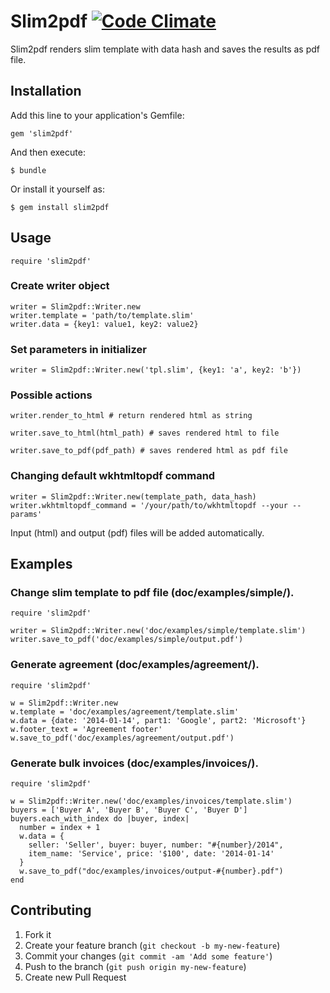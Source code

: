 # Slim2pdf [![Code Climate](https://codeclimate.com/github/macuk/slim2pdf.png)](https://codeclimate.com/github/macuk/slim2pdf)

Slim2pdf renders slim template with data hash and saves the results as pdf file.

## Installation

Add this line to your application's Gemfile:

    gem 'slim2pdf'

And then execute:

    $ bundle

Or install it yourself as:

    $ gem install slim2pdf

## Usage

    require 'slim2pdf'

### Create writer object

    writer = Slim2pdf::Writer.new
    writer.template = 'path/to/template.slim'
    writer.data = {key1: value1, key2: value2}

### Set parameters in initializer

    writer = Slim2pdf::Writer.new('tpl.slim', {key1: 'a', key2: 'b'})

### Possible actions

    writer.render_to_html # return rendered html as string

    writer.save_to_html(html_path) # saves rendered html to file

    writer.save_to_pdf(pdf_path) # saves rendered html as pdf file

### Changing default wkhtmltopdf command

    writer = Slim2pdf::Writer.new(template_path, data_hash)
    writer.wkhtmltopdf_command = '/your/path/to/wkhtmltopdf --your --params'

Input (html) and output (pdf) files will be added automatically.

## Examples

### Change slim template to pdf file (doc/examples/simple/).

    require 'slim2pdf'

    writer = Slim2pdf::Writer.new('doc/examples/simple/template.slim')
    writer.save_to_pdf('doc/examples/simple/output.pdf')

### Generate agreement (doc/examples/agreement/).

    require 'slim2pdf'

    w = Slim2pdf::Writer.new
    w.template = 'doc/examples/agreement/template.slim'
    w.data = {date: '2014-01-14', part1: 'Google', part2: 'Microsoft'}
    w.footer_text = 'Agreement footer'
    w.save_to_pdf('doc/examples/agreement/output.pdf')

### Generate bulk invoices (doc/examples/invoices/).

    require 'slim2pdf'

    w = Slim2pdf::Writer.new('doc/examples/invoices/template.slim')
    buyers = ['Buyer A', 'Buyer B', 'Buyer C', 'Buyer D']
    buyers.each_with_index do |buyer, index|
      number = index + 1
      w.data = {
        seller: 'Seller', buyer: buyer, number: "#{number}/2014",
        item_name: 'Service', price: '$100', date: '2014-01-14'
      }
      w.save_to_pdf("doc/examples/invoices/output-#{number}.pdf")
    end

## Contributing

1. Fork it
2. Create your feature branch (`git checkout -b my-new-feature`)
3. Commit your changes (`git commit -am 'Add some feature'`)
4. Push to the branch (`git push origin my-new-feature`)
5. Create new Pull Request
